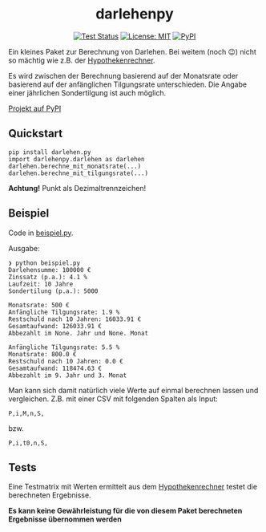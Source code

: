 <h1 align="center">darlehenpy</h1>

<p align="center">
<a href="https://github.com/allaman/darlehenpy/actions"><img alt="Test Status" src="https://github.com/allaman/darlehenpy/workflows/Test/badge.svg"></a>
<a href="https://github.com/allaman/darlehenspy/blob/main/LICENSE"><img alt="License: MIT" src="https://black.readthedocs.io/en/stable/_static/license.svg"></a>
<a href="https://pypi.org/project/darlehen.py/"><img alt="PyPI" src="https://img.shields.io/pypi/v/darlehen.py"></a>
</p>

Ein kleines Paket zur Berechnung von Darlehen. Bei weitem (noch 😉) nicht so mächtig wie z.B. der [Hypothekenrechner](https://www.zinsen-berechnen.de/hypothekenrechner.php).

Es wird zwischen der Berechnung basierend auf der Monatsrate oder basierend auf der anfänglichen Tilgungsrate unterschieden. Die Angabe einer jährlichen Sondertilgung ist auch möglich.

[Projekt auf PyPI](https://pypi.org/project/darlehen.py/)

## Quickstart

```
pip install darlehen.py
import darlehenpy.darlehen as darlehen
darlehen.berechne_mit_monatsrate(...)
darlehen.berechne_mit_tilgungsrate(...)
```

**Achtung!** Punkt als Dezimaltrennzeichen!

## Beispiel

Code in [beispiel.py](https://github.com/Allaman/darlehenpy/blob/main/beispiel.py).

Ausgabe:

```
❯ python beispiel.py
Darlehensumme: 100000 €
Zinssatz (p.a.): 4.1 %
Laufzeit: 10 Jahre
Sondertilung (p.a.): 5000

Monatsrate: 500 €
Anfängliche Tilgungsrate: 1.9 %
Restschuld nach 10 Jahren: 16033.91 €
Gesamtaufwand: 126033.91 €
Abbezahlt im None. Jahr und None. Monat

Anfängliche Tilgungsrate: 5.5 %
Monatsrate: 800.0 €
Restschuld nach 10 Jahren: 0.0 €
Gesamtaufwand: 118474.63 €
Abbezahlt im 9. Jahr und 3. Monat
```

Man kann sich damit natürlich viele Werte auf einmal berechnen lassen und vergleichen. Z.B. mit einer CSV mit folgenden Spalten als Input:

```csv
P,i,M,n,S,
```

bzw.

```
P,i,t0,n,S,
```

## Tests

Eine Testmatrix mit Werten ermittelt aus dem [Hypothekenrechner](https://www.zinsen-berechnen.de/hypothekenrechner.php) testet die berechneten Ergebnisse.

**Es kann keine Gewährleistung für die von diesem Paket berechneten Ergebnisse übernommen werden**
